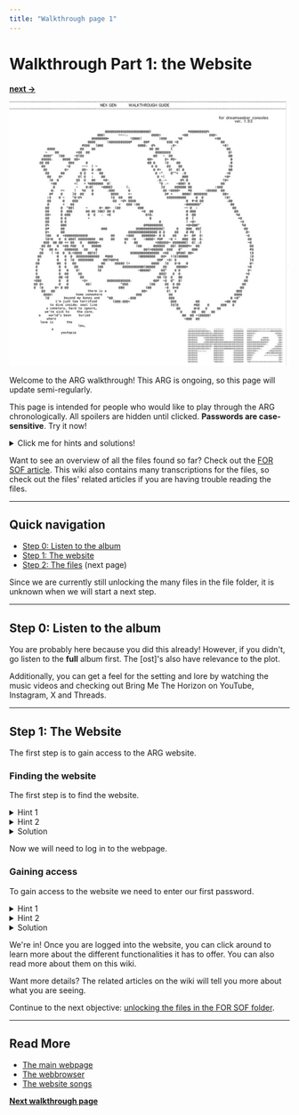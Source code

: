 ```yaml
---
title: "Walkthrough page 1"
---
```

# Walkthrough Part 1: the Website

**[next →](../walkthrough/walkthrough2.md)**

![Nex Gen Walkthrough ASCII art](../../Resources/walkthrough.png)

Welcome to the ARG walkthrough! This ARG is ongoing, so this page will update 
semi-regularly. 

This page is intended for people who would like to play through the ARG chronologically. All spoilers 
are hidden until clicked.
**Passwords are case-sensitive**. Try it now!

<details>
<summary>Click me for hints and solutions!</summary>

You can find hints and passwords on this page to help you through the ARG.
</details>

Want to see an overview of all the files found so far? Check out the [FOR SOF article](../files/for-sof). 
This wiki also contains many transcriptions for the files, so check out the files' related articles 
if you are having trouble reading the files.

***

## Quick navigation

- [Step 0: Listen to the album](#step-0-listen-to-the-album)
- [Step 1: The website](#step-1-the-website)
- [Step 2: The files](walkthrough2) (next page)

Since we are currently still unlocking the many files in the file folder, it is unknown when we will start a next step.

***

## Step 0: Listen to the album

You are probably here because you did this already! However, if you didn't, go listen 
to the **full** album first.
The [ost]'s also have relevance to the plot.

Additionally,
you can get a feel for the setting and lore by watching the music videos and checking out Bring Me The Horizon on 
YouTube, Instagram, X and Threads.

***

## Step 1: The Website

The first step is to gain access to the ARG website.

### Finding the website

The first step is to find the website.

<details>
<summary>Hint 1</summary>

At the end of Dig It we hear a funny little robot and some weird sounds. There is 
definitely more hidden there!
</details>
<details>
<summary>Hint 2</summary>

You're going to have to use some kind of tool to visualize audio, like Audacity.
</details>
<details>
<summary>Solution</summary>

There is a hidden QR code in the spectrogram and it leads us to
https://www.multidimensionalnavigator8.help/index-desktop.html.
</details>

Now we will need to log in to the webpage.

### Gaining access

To gain access to the website we need to enter our first password.

<details>
<summary>Hint 1</summary>

To find the code, we need the serial number of M8, the robot on the website.
</details>
<details>
<summary>Hint 2</summary>

Take a closer look at the album cover of NEx Gen.
</details>
<details>
<summary>Solution</summary>

The serial number we are looking for is 93934521 and can be seen on the side of M8's head 
on the NEx Gen album cover.
</details>

We're in! Once you are logged into the website, you can click around to learn 
more about the different functionalities it has to offer.
You can also read more about them on this wiki.

Want more details? The related articles on the wiki will tell you more about what
you are seeing.

Continue to the next objective: [unlocking the files in the FOR SOF folder](walkthrough2).

***

## Read More

- [The main webpage](../webpage)
- [The webbrowser](../webbrowser)
- [The website songs](../music/website-songs)

**[Next walkthrough page](walkthrough2)**